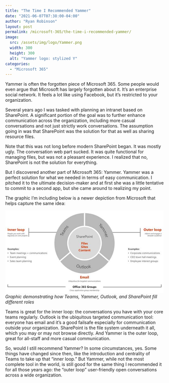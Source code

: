 ```yaml
---
title: "The Time I Recommended Yammer"
date: "2021-06-07T07:38:00-04:00"
author: "Ryan Robinson"
layout: post
permalink: /microsoft-365/the-time-i-recommended-yammer/
image: 
  src: /assets/img/logo/Yammer.png
  width: 300
  height: 300
  alt: "Yammer logo: stylized Y"
categories:
  - "Microsoft 365"
---
```


Yammer is often the forgotten piece of Microsoft 365. Some people would even argue that Microsoft has largely forgotten about it. It’s an enterprise social network. It feels a lot like using Facebook, but it’s restricted to your organization.

Several years ago I was tasked with planning an intranet based on SharePoint. A significant portion of the goal was to further enhance communication across the organization, including more casual conversations and not just strictly work conversations. The assumption going in was that SharePoint was the solution for that as well as sharing resource files.

Note that this was not long before modern SharePoint began. It was mostly ugly. The conversation web part sucked. It was quite functional for managing files, but was not a pleasant experience. I realized that no, SharePoint is not the solution for everything.

But I discovered another part of Microsoft 365: Yammer. Yammer was a perfect solution for what we needed in terms of easy communication. I pitched it to the ultimate decision-maker and at first she was a little tentative to commit to a second app, but she came around to realizing my point.

The graphic I’m including below is a newer depiction from Microsoft that helps capture the same idea:

![](/assets/img/2021/06/yammer-vs-teams.jpg)
_Graphic demonstrating how Teams, Yammer, Outlook, and SharePoint fill different roles_

Teams is great for the inner loop: the conversations you have with your core teams regularly. Outlook is the ubiquitous targeted communication tool: everyone has email and it’s a good failsafe especially for communication outside your organization. SharePoint is the file system underneath it all, which you may or may not browse directly. And Yammer is the outer loop, great for all-staff and more casual communication.

So, would I still recommend Yammer? In some circumstances, yes. Some things have changed since then, like the introduction and centrality of Teams to take up that “inner loop.” But Yammer, while not the most complete tool in the world, is still good for the same thing I recommended it for all those years ago: the “outer loop” user-friendly open conversations across a wide organization.
